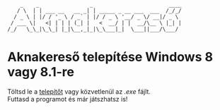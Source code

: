 ```
    _    _                _                        ____ 
   / \  | | ___ __   __ _| | _____ _ __ ___  ___  /_/_/
  / _ \ | |/ / '_ \ / _` | |/ / _ \ '__/ _ \/ __|/ _ \ 
 / ___ \|   <| | | | (_| |   <  __/ | |  __/\__ \ |_| |
/_/   \_\_|\_\_| |_|\__,_|_|\_\___|_|  \___||___/\___/ 
```
# Aknakereső telepítése Windows 8 vagy 8.1-re

Töltsd le a [telepítőt](inno-setup/scripts/output/minesweeper_setup.exe) vagy közvetlenül az _.exe_ fájlt.\
Futtasd a programot és már játszhatsz is!
